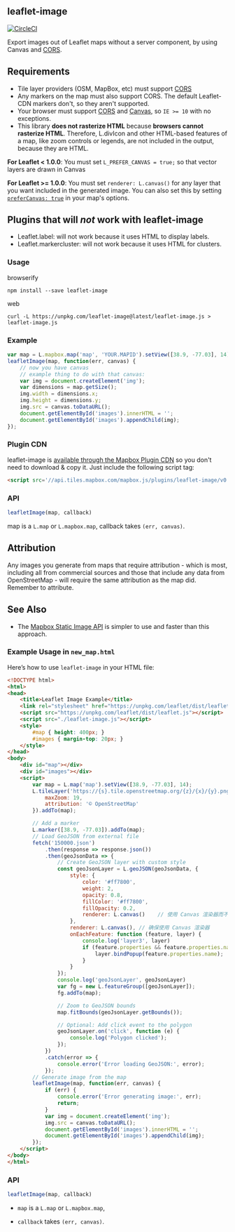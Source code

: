 ## leaflet-image

[![CircleCI](https://circleci.com/gh/mapbox/leaflet-image/tree/gh-pages.svg?style=svg)](https://circleci.com/gh/mapbox/leaflet-image/tree/gh-pages)

Export images out of Leaflet maps without a server component, by using
Canvas and [CORS](http://en.wikipedia.org/wiki/Cross-origin_resource_sharing).

## Requirements

* Tile layer providers (OSM, MapBox, etc) must support [CORS](http://en.wikipedia.org/wiki/Cross-origin_resource_sharing)
* Any markers on the map must also support CORS. The default Leaflet-CDN markers
  don't, so they aren't supported.
* Your browser must support [CORS](http://caniuse.com/#feat=cors) and [Canvas](http://caniuse.com/#feat=canvas),
  so `IE >= 10` with no exceptions.
* This library **does not rasterize HTML** because **browsers cannot rasterize HTML**. Therefore,
  L.divIcon and other HTML-based features of a map, like zoom controls or legends, are not
  included in the output, because they are HTML.

__For Leaflet < 1.0.0__: You must set `L_PREFER_CANVAS = true;` so that vector
  layers are drawn in Canvas
  
__For Leaflet >= 1.0.0__: You must set `renderer: L.canvas()` for any layer that
  you want included in the generated image. You can also set this by setting [`preferCanvas: true`](http://leafletjs.com/reference-1.0.0.html#map-prefercanvas) in your map's options.
  
## Plugins that will _not_ work with leaflet-image

* Leaflet.label: will not work because it uses HTML to display labels.
* Leaflet.markercluster: will not work because it uses HTML for clusters.

### Usage

browserify

    npm install --save leaflet-image

web

    curl -L https://unpkg.com/leaflet-image@latest/leaflet-image.js > leaflet-image.js

### Example

```js
var map = L.mapbox.map('map', 'YOUR.MAPID').setView([38.9, -77.03], 14);
leafletImage(map, function(err, canvas) {
    // now you have canvas
    // example thing to do with that canvas:
    var img = document.createElement('img');
    var dimensions = map.getSize();
    img.width = dimensions.x;
    img.height = dimensions.y;
    img.src = canvas.toDataURL();
    document.getElementById('images').innerHTML = '';
    document.getElementById('images').appendChild(img);
});
```

### Plugin CDN

leaflet-image is [available through the Mapbox Plugin CDN](https://www.mapbox.com/mapbox.js/plugins/#leaflet-image) so you don't need to download & copy it. Just include the following script tag:

```html
<script src='//api.tiles.mapbox.com/mapbox.js/plugins/leaflet-image/v0.0.4/leaflet-image.js'></script>
```

### API

```js
leafletImage(map, callback)
```

map is a `L.map` or `L.mapbox.map`, callback takes `(err, canvas)`.

## Attribution

Any images you generate from maps that require attribution - which is most, including all from commercial sources and those that include any data from OpenStreetMap - will require the same attribution as the map did. Remember to attribute.

## See Also

* The [Mapbox Static Image API](https://www.mapbox.com/developers/api/static/) is simpler to use
  and faster than this approach.

### Example Usage in `new_map.html`

Here’s how to use `leaflet-image` in your HTML file:

```html
<!DOCTYPE html>
<html>
<head>
    <title>Leaflet Image Example</title>
    <link rel="stylesheet" href="https://unpkg.com/leaflet/dist/leaflet.css" />
    <script src="https://unpkg.com/leaflet/dist/leaflet.js"></script>
    <script src="./leaflet-image.js"></script>
    <style>
        #map { height: 400px; }
        #images { margin-top: 20px; }
    </style>
</head>
<body>
    <div id="map"></div>
    <div id="images"></div>
    <script>
        var map = L.map('map').setView([38.9, -77.03], 14);
        L.tileLayer('https://{s}.tile.openstreetmap.org/{z}/{x}/{y}.png', {
            maxZoom: 19,
            attribution: '© OpenStreetMap'
        }).addTo(map);

        // Add a marker
        L.marker([38.9, -77.03]).addTo(map);
        // Load GeoJSON from external file
        fetch('150000.json')
            .then(response => response.json())
            .then(geoJsonData => {
                // Create GeoJSON layer with custom style
                const geoJsonLayer = L.geoJSON(geoJsonData, {
                    style: {
                        color: '#ff7800',
                        weight: 2,
                        opacity: 0.8,
                        fillColor: '#ff7800',
                        fillOpacity: 0.2,
                        renderer: L.canvas()    // 使用 Canvas 渲染器而不是默认的 SVG
                    },
                    renderer: L.canvas(), // 确保使用 Canvas 渲染器
                    onEachFeature: function (feature, layer) {
                        console.log('layer3', layer)
                        if (feature.properties && feature.properties.name) {
                            layer.bindPopup(feature.properties.name);
                        }
                    }
                });
                console.log('geoJsonLayer', geoJsonLayer)
                var fg = new L.featureGroup([geoJsonLayer]);
                fg.addTo(map);

                // Zoom to GeoJSON bounds
                map.fitBounds(geoJsonLayer.getBounds());

                // Optional: Add click event to the polygon
                geoJsonLayer.on('click', function (e) {
                    console.log('Polygon clicked');
                });
            })
            .catch(error => {
                console.error('Error loading GeoJSON:', error);
            });
        // Generate image from the map
        leafletImage(map, function(err, canvas) {
            if (err) {
                console.error('Error generating image:', err);
                return;
            }
            var img = document.createElement('img');
            img.src = canvas.toDataURL();
            document.getElementById('images').innerHTML = '';
            document.getElementById('images').appendChild(img);
        });
    </script>
</body>
</html>
```

### API

````javascript
leafletImage(map, callback)
````

- `map` is a `L.map` or `L.mapbox.map`, 

- `callback` takes `(err, canvas)`.
